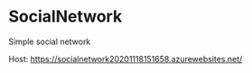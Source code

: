# SocialNetwork

Simple social network

Host: https://socialnetwork20201118151658.azurewebsites.net/
